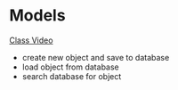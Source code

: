 # Models

[Class Video](https://www.youtube.com/watch?v=iM8FDjCNjpU)

- create new object and save to database
- load object from database
- search database for object
